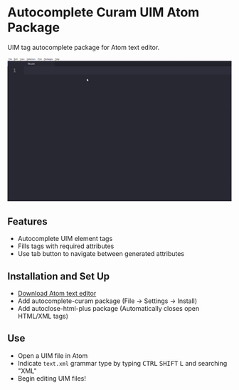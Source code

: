 # Autocomplete Curam UIM Atom Package

UIM tag autocomplete package for Atom text editor.

![](data/atomexamplegif.gif)

## Features

* Autocomplete UIM element tags
* Fills tags with required attributes
* Use tab button to navigate between generated attributes

## Installation and Set Up

* [Download Atom text editor](https://atom.io/)
* Add autocomplete-curam package (File -> Settings -> Install)
* Add autoclose-html-plus package (Automatically closes open HTML/XML tags)

## Use

* Open a UIM file in Atom
* Indicate `text.xml` grammar type by typing <kbd>CTRL</kbd> <kbd>SHIFT</kbd> <kbd>L</kbd> and searching "XML"
* Begin editing UIM files!
